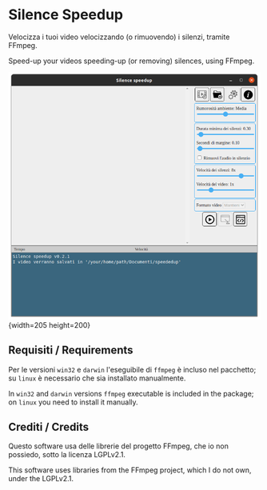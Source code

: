 # Silence Speedup
Velocizza i tuoi video velocizzando (o rimuovendo) i silenzi, tramite FFmpeg.

Speed-up your videos speeding-up (or removing) silences, using FFmpeg.

![Homescreen](screenshots/Screen%2300%20Homescreen.png?raw=true "Homescreen"){width=205 height=200}

## Requisiti / Requirements
Per le versioni ``win32`` e ``darwin`` l'eseguibile di ``ffmpeg`` è incluso nel pacchetto; su ``linux`` è necessario che sia installato manualmente.

In ``win32`` and ``darwin`` versions ``ffmpeg`` executable is included in the package; on ``linux`` you need to install it manually.

## Crediti / Credits
Questo software usa delle librerie del progetto FFmpeg, che io non possiedo, sotto la licenza LGPLv2.1.

This software uses libraries from the FFmpeg project, which I do not own, under the LGPLv2.1.
